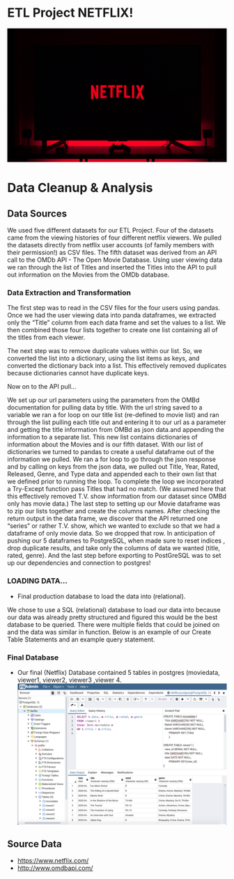 # ETL Project NETFLIX!

![Netflix](netflix.png)

# Data Cleanup & Analysis

## Data Sources

We used five different datasets for our ETL Project. Four of the datasets came from the viewing histories of four different netflix viewers. We pulled the datasets directly from netflix user accounts (of family members with their permission!) as CSV files. The fifth dataset was derived from an API call to the OMDb API - The Open Movie Database.  Using user viewing data we ran through the list of Titles and inserted the Titles into the API to pull out information on the Movies from the OMDb database. 


### Data Extraction and Transformation

The first step was to read in the CSV files for the four users using pandas. Once we had the user viewing data into panda dataframes, we extracted only the “Title” column from each data frame and set the values to a list.  We then combined those four lists together to create one list containing all of the titles from each viewer. 

The next step was to remove duplicate values within our list. So, we converted the list into a dictionary, using the list items as keys, and converted the dictionary back into a list. This effectively removed duplicates because dictionaries cannot have duplicate keys. 

Now on to the API pull…

We set up our url parameters using the parameters from the OMBd documentation for pulling data by title. With the url string saved to a variable we ran a for loop on our title list (re-defined to movie list) and ran through the list pulling each title out and entering it to our url as a parameter and getting the title information from OMBd as json data.and appending the information to a separate list. This new list contains dictionaries of information about the Movies and is our fifth dataset. 
With our list of dictionaries we turned to pandas to create a useful dataframe out of the information we pulled. We ran a for loop to go through the json response and by calling on keys from the json data, we pulled out Title, Year, Rated, Released, Genre, and Type data and appended each to their own list that we defined prior to running the loop. To complete the loop we incorporated a Try-Except function pass Titles that had no match. (We assumed here that this effectively removed T.V. show information from our dataset since OMBd only has movie data.) The last step to setting up our Movie dataframe was to zip our lists together and create the columns names. 
After checking the return output in the data frame, we discover that the API returned one “series” or rather T.V. show, which we wanted to exclude so that we had a dataframe of only movie data. So we dropped that row. 
In anticipation of pushing our 5 dataframes to PostgreSQL, when made sure to reset indices , drop duplicate results, and take only the columns of data we wanted (title, rated, genre). And the last step before exporting to PostGreSQL was to set up our dependencies and connection to postgres!


### LOADING DATA...

*  Final production database to load the data into (relational). 

We chose to use a SQL (relational) database to load our data into because our data was already pretty structured and figured this would be the best database to be queried. There were multiple fields that could be joined on and the data was similar in function. Below is an example of our Create Table Statements and an example query statement.


### Final Database

* Our final (Netflix) Database contained 5 tables in postgres (moviedata, viewer1, viewer2, viewer3 ,viewer 4. 
![results](postgres_results.png)



## Source Data
* https://www.netflix.com/
* http://www.omdbapi.com/
